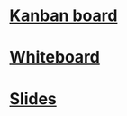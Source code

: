 
# [Kanban board](https://trello.com/b/xb15aXBr/kanban)

# [Whiteboard](https://docs.google.com/document/d/1sXhC2zKXtrObzM79ByO6NsMDnWDgGQCGQxRmBBcsqYM/edit)

# [Slides](https://docs.google.com/presentation/d/1Ysjno_thUZMFuOiR47qjRmzsNxBSvsIzfZEwO2EZ-Uc/edit?usp=sharing)

